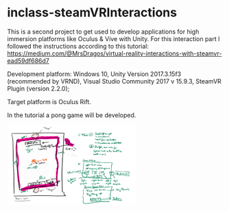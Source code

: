 # inclass-steamVRInteractions

This is a second project to get used to develop applications for high immersion platforms like Oculus & Vive with Unity. 
For this interaction part I followed the instructions according to this tutorial: https://medium.com/@MrsDragos/virtual-reality-interactions-with-steamvr-ead59df686d7

Development platform: Windows 10, Unity Version 2017.3.15f3 (recommended by VRND), 
Visual Studio Community 2017 v 15.9.3, SteamVR Plugin (version 2.2.0); 

Target platform is Oculus Rift. 

In the tutorial a pong game will be developed. 


<div>
<img src = "./Screenshots/SketchVRinteractionPingPong.jpg" width = "300">
</div>